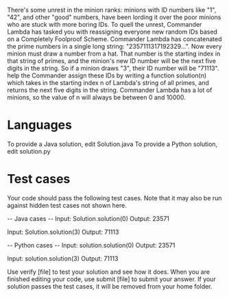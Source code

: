 There's some unrest in the minion ranks: minions with ID numbers like "1", "42", and other "good" numbers,
have been lording it over the poor minions who are stuck with more boring IDs. To quell the unrest,
Commander Lambda has tasked you with reassigning everyone new random IDs based on a Completely Foolproof Scheme. 
Commander Lambda has concatenated the prime numbers in a single long string: "2357111317192329...".
Now every minion must draw a number from a hat. That number is the starting index in that string of primes,
and the minion's new ID number will be the next five digits in the string. So if a minion draws "3", their ID number will be "71113". 
help the Commander assign these IDs by writing a function solution(n)
which takes in the starting index n of Lambda's string of all primes, and returns the next five digits in the string.
Commander Lambda has a lot of minions, so the value of n will always be between 0 and 10000.

Languages
=========
To provide a Java solution, edit Solution.java
To provide a Python solution, edit solution.py

Test cases
==========
Your code should pass the following test cases.
Note that it may also be run against hidden test cases not shown here.

-- Java cases --
Input:
Solution.solution(0)
Output:
    23571

Input:
Solution.solution(3)
Output:
    71113

-- Python cases --
Input:
solution.solution(0)
Output:
    23571

Input:
solution.solution(3)
Output:
    71113

Use verify [file] to test your solution and see how it does.
When you are finished editing your code, use submit [file] to submit your answer.
If your solution passes the test cases, it will be removed from your home folder.
